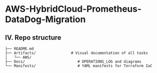 # AWS-HybridCloud-Prometheus-DataDog-Migration

## IV. Repo structure
```
├── README.md
├── Artifacts/                # Visual documentation of all tasks
│   └── AWS/
├── Docs/                        # OPERATIONS_LOG and diagrams
└── Manifests/                   # YAML manifests for Terraform IaC
```
